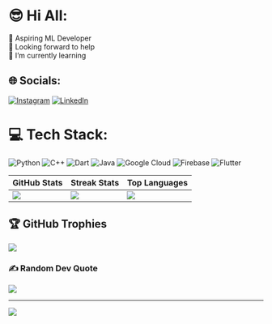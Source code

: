 # 😎 Hi All:

🔭 Aspiring ML Developer <br>🤝 Looking forward to help<br>🌱 I’m currently learning<br>


## 🌐 Socials:

[![Instagram](https://img.shields.io/badge/Instagram-%23E4405F.svg?logo=Instagram&logoColor=white)](https://instagram.com/vicky_vikneesh) [![LinkedIn](https://img.shields.io/badge/LinkedIn-%230077B5.svg?logo=linkedin&logoColor=white)](https://linkedin.com/in/vikneeshwaran) 

# 💻 Tech Stack:

![Python](https://img.shields.io/badge/python-3670A0?style=flat&logo=python&logoColor=ffdd54) ![C++](https://img.shields.io/badge/c++-%2300599C.svg?style=flat&logo=c%2B%2B&logoColor=white) ![Dart](https://img.shields.io/badge/dart-%230175C2.svg?style=flat&logo=dart&logoColor=white) ![Java](https://img.shields.io/badge/java-%23ED8B00.svg?style=flat&logo=openjdk&logoColor=white) ![Google Cloud](https://img.shields.io/badge/GoogleCloud-%234285F4.svg?style=flat&logo=google-cloud&logoColor=white) ![Firebase](https://img.shields.io/badge/firebase-%23039BE5.svg?style=flat&logo=firebase) ![Flutter](https://img.shields.io/badge/Flutter-%2302569B.svg?style=flat&logo=Flutter&logoColor=white)

| GitHub Stats | Streak Stats | Top Languages |
|---|---|---|
| ![](https://github-readme-stats.vercel.app/api?username=Vikneesh52&theme=gruvbox&hide_border=true&include_all_commits=true&count_private=true) | ![](https://github-readme-streak-stats.herokuapp.com/?user=Vikneesh52&theme=gruvbox&hide_border=true) | ![](https://github-readme-stats.vercel.app/api/top-langs/?username=Vikneesh52&theme=gruvbox&hide_border=true&include_all_commits=true&count_private=true&layout=compact) |


## 🏆 GitHub Trophies

![](https://github-profile-trophy.vercel.app/?username=Vikneesh52&theme=gruvbox&no-frame=true&no-bg=false&margin-w=8&column=9)

### ✍️ Random Dev Quote

![](https://quotes-github-readme.vercel.app/api?type=horizontal&theme=gruvbox)

<!-- ### 🔝 Top Contributed Repo

![](https://github-contributor-stats.vercel.app/api?username=Vikneesh52&limit=5&theme=gruvbox&combine_all_yearly_contributions=true&hide_border=true) -->

---
[![](https://visitcount.itsvg.in/api?id=Vikneesh52&icon=8&color=9)](https://visitcount.itsvg.in)

<!-- Proudly created with GPRM ( https://gprm.itsvg.in ) -->
